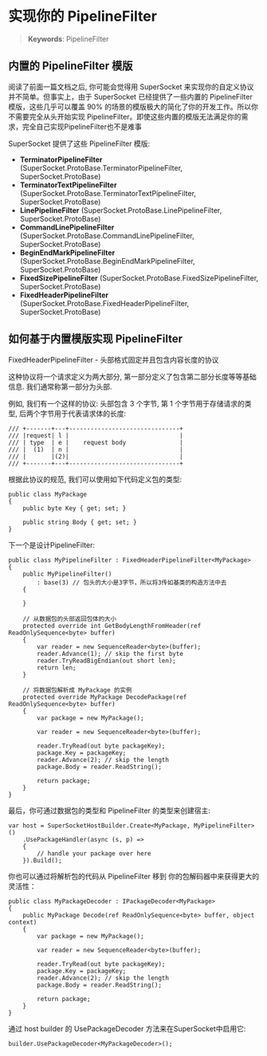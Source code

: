 # 实现你的 PipelineFilter

> __Keywords__: PipelineFilter


## 内置的 PipelineFilter 模版

阅读了前面一篇文档之后, 你可能会觉得用 SuperSocket 来实现你的自定义协议并不简单。但事实上，由于 SuperSocket 已经提供了一些内置的 PipelineFilter 模版，这些几乎可以覆盖 90% 的场景的模版极大的简化了你的开发工作。所以你不需要完全从头开始实现 PipelineFilter。即使这些内置的模版无法满足你的需求，完全自己实现PipelineFilter也不是难事

SuperSocket 提供了这些 PipelineFilter 模版:

* **TerminatorPipelineFilter** (SuperSocket.ProtoBase.TerminatorPipelineFilter, SuperSocket.ProtoBase)
* **TerminatorTextPipelineFilter** (SuperSocket.ProtoBase.TerminatorTextPipelineFilter, SuperSocket.ProtoBase)
* **LinePipelineFilter** (SuperSocket.ProtoBase.LinePipelineFilter, SuperSocket.ProtoBase)
* **CommandLinePipelineFilter** (SuperSocket.ProtoBase.CommandLinePipelineFilter, SuperSocket.ProtoBase)
* **BeginEndMarkPipelineFilter** (SuperSocket.ProtoBase.BeginEndMarkPipelineFilter, SuperSocket.ProtoBase)
* **FixedSizePipelineFilter** (SuperSocket.ProtoBase.FixedSizePipelineFilter, SuperSocket.ProtoBase)
* **FixedHeaderPipelineFilter** (SuperSocket.ProtoBase.FixedHeaderPipelineFilter, SuperSocket.ProtoBase)


## 如何基于内置模版实现 PipelineFilter

FixedHeaderPipelineFilter - 头部格式固定并且包含内容长度的协议

这种协议将一个请求定义为两大部分, 第一部分定义了包含第二部分长度等等基础信息. 我们通常称第一部分为头部.

例如, 我们有一个这样的协议: 头部包含 3 个字节, 第 1 个字节用于存储请求的类型, 后两个字节用于代表请求体的长度:

    /// +-------+---+-------------------------------+
    /// |request| l |                               |
    /// | type  | e |    request body               |
    /// |  (1)  | n |                               |
    /// |       |(2)|                               |
    /// +-------+---+-------------------------------+


根据此协议的规范, 我们可以使用如下代码定义包的类型:

    public class MyPackage
    {
        public byte Key { get; set; }

        public string Body { get; set; }
    }


下一个是设计PipelineFilter:

    public class MyPipelineFilter : FixedHeaderPipelineFilter<MyPackage>
    {
        public MyPipelineFilter()
            : base(3) // 包头的大小是3字节，所以将3传如基类的构造方法中去
        {

        }

        // 从数据包的头部返回包体的大小
        protected override int GetBodyLengthFromHeader(ref ReadOnlySequence<byte> buffer)
        {
            var reader = new SequenceReader<byte>(buffer);
            reader.Advance(1); // skip the first byte
            reader.TryReadBigEndian(out short len);
            return len;
        }
        
        // 将数据包解析成 MyPackage 的实例
        protected override MyPackage DecodePackage(ref ReadOnlySequence<byte> buffer)
        {
            var package = new MyPackage();

            var reader = new SequenceReader<byte>(buffer);
            
            reader.TryRead(out byte packageKey);
            package.Key = packageKey;            
            reader.Advance(2); // skip the length             
            package.Body = reader.ReadString();

            return package;
        }
    }

最后，你可通过数据包的类型和 PipelineFilter 的类型来创建宿主:

    var host = SuperSocketHostBuilder.Create<MyPackage, MyPipelineFilter>()
        .UsePackageHandler(async (s, p) =>
        {
            // handle your package over here
        }).Build();


你也可以通过将解析包的代码从 PipelineFilter 移到 你的包解码器中来获得更大的灵活性：

    public class MyPackageDecoder : IPackageDecoder<MyPackage>
    {
        public MyPackage Decode(ref ReadOnlySequence<byte> buffer, object context)
        {
            var package = new MyPackage();

            var reader = new SequenceReader<byte>(buffer);
            
            reader.TryRead(out byte packageKey);
            package.Key = packageKey;            
            reader.Advance(2); // skip the length             
            package.Body = reader.ReadString();

            return package;
        }
    }

通过 host builder 的 UsePackageDecoder 方法来在SuperSocket中启用它:

    builder.UsePackageDecoder<MyPackageDecoder>();



